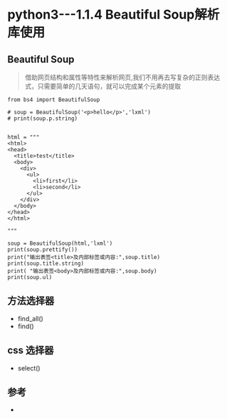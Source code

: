# python3---1.1.4 Beautiful Soup解析库使用

## Beautiful Soup
>借助网页结构和属性等特性来解析网页,我们不用再去写复杂的正则表达式，只需要简单的几天语句，就可以完成某个元素的提取

```
from bs4 import BeautifulSoup

# soup = BeautifulSoup('<p>hello</p>','lxml')
# print(soup.p.string)


html = """
<html>
<head>
  <title>test</title>
  <body>
    <div>
      <ul>
        <li>first</li>
        <li>second</li>
      </ul>
    </div>
  </body>
</head>
</html>

"""

soup = BeautifulSoup(html,'lxml')
print(soup.prettify())
print("输出表签<title>及内部标签或内容:",soup.title)
print(soup.title.string)
print( "输出表签<body>及内部标签或内容:",soup.body)
print(soup.ul)
```



## 方法选择器

- find_all()
- find()


## css 选择器
- select()


## 参考
- 
